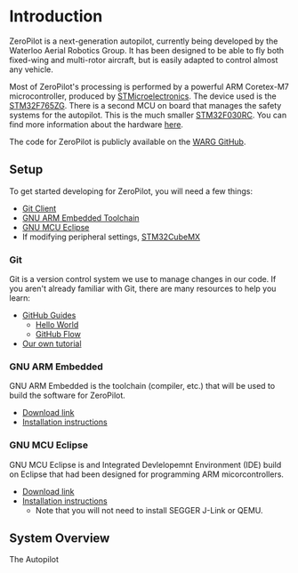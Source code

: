 # Introduction

ZeroPilot is a next-generation autopilot, currently being developed by the Waterloo Aerial Robotics Group. It has been designed to be able to fly both fixed-wing and multi-rotor aircraft, but is easily adapted to control almost any vehicle.

Most of ZeroPilot's processing is performed by a powerful ARM Coretex-M7 microcontroller, produced by [STMicroelectronics](http://www.st.com). The device used is the [STM32F765ZG](http://www.st.com/en/microcontrollers/stm32f765zg.html). There is a second MCU on board that manages the safety systems for the autopilot. This is the much smaller [STM32F030RC](http://www.st.com/en/microcontrollers/stm32f030rc.html). You can find more information about the hardware [here](zeropilot/hardware).

The code for ZeroPilot is publicly available on the [WARG GitHub](https://github.com/UWARG/ZeroPilot-SW).

## Setup

To get started developing for ZeroPilot, you will need a few things:

* [Git Client](https://github.com/)
* [GNU ARM Embedded Toolchain](https://developer.arm.com/open-source/gnu-toolchain/gnu-rm)
* [GNU MCU Eclipse](https://gnu-mcu-eclipse.github.io/)
* If modifying peripheral settings, [STM32CubeMX](http://www.st.com/en/development-tools/stm32cubemx.html)

### Git

Git is a version control system we use to manage changes in our code. If you aren't already familiar with Git, there are many resources to help you learn:

- [GitHub Guides](https://guides.github.com/)
    - [Hello World](https://guides.github.com/activities/hello-world/)
    - [GitHub Flow](https://guides.github.com/introduction/flow/)
- [Our own tutorial](tutorials/git)

### GNU ARM Embedded

GNU ARM Embedded is the toolchain (compiler, etc.) that will be used to build the software for ZeroPilot.

- [Download link](https://developer.arm.com/open-source/gnu-toolchain/gnu-rm/downloads)
- [Installation instructions](https://gnu-mcu-eclipse.github.io/toolchain/arm/install/)


### GNU MCU Eclipse

GNU MCU Eclipse is and Integrated Devlelopemnt Environment (IDE) build on Eclipse that had been designed for programming ARM micorcontrollers.

- [Download link](https://github.com/gnu-mcu-eclipse/org.eclipse.epp.packages/releases/)
- [Installation instructions](https://gnu-mcu-eclipse.github.io/install/)
    - Note that you will not need to install SEGGER J-Link or QEMU.


## System Overview

The Autopilot 
